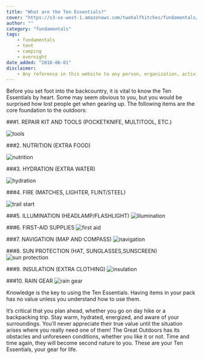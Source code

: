 ```yaml
---
title: "What are the Ten Essentials?"
cover: "https://s3-us-west-1.amazonaws.com/twohalfhitches/fundamentals/ten-essentials/water.jpg"
author: ""
category: "fundamentals"
tags:
    - fundamentals
    - tent
    - camping
    - overnight
date_added: "2018-06-01"
disclaimer:
    - Any reference in this website to any person, organization, activity, product, or service related to such person or organization, or any linkages from this web site to the web site of another party, do not constitute or imply the endorsement, recommendation, or favoring of Two Half-Hitches.
---
```


Before you set foot into the backcountry, it is vital to know the Ten Essentials by heart. Some may seem obvious to you, but you would be surprised how lost people get when gearing up. The following items are the core foundation to the outdoors:

###1. REPAIR KIT AND TOOLS (POCKETKNIFE, MULTITOOL, ETC.)

![tools](https://s3-us-west-1.amazonaws.com/twohalfhitches/fundamentals/ten-essentials/Repair%2BKit%2Band%2BTools.jpeg)

###2. NUTRITION (EXTRA FOOD)

![nutrition](https://s3-us-west-1.amazonaws.com/twohalfhitches/fundamentals/ten-essentials/Nutrition.jpeg)

###3. HYDRATION (EXTRA WATER)

![hydration](https://s3-us-west-1.amazonaws.com/twohalfhitches/fundamentals/ten-essentials/Hydration.jpeg)

###4. FIRE (MATCHES, LIGHTER, FLINT/STEEL)

![trail start](https://s3-us-west-1.amazonaws.com/twohalfhitches/sturtevant/_J8A4807.jpg)

###5. ILLUMINATION (HEADLAMP/FLASHLIGHT)
![illumination](https://s3-us-west-1.amazonaws.com/twohalfhitches/fundamentals/ten-essentials/Illumination.jpeg)

###6. FIRST-AID SUPPLIES
![first aid](https://s3-us-west-1.amazonaws.com/twohalfhitches/fundamentals/ten-essentials/First-Aid%2BSupplies.jpeg)

###7. NAVIGATION (MAP AND COMPASS)
![navigation](https://s3-us-west-1.amazonaws.com/twohalfhitches/fundamentals/ten-essentials/Navigation.jpeg)

###8. SUN PROTECTION (HAT, SUNGLASSES,SUNSCREEN)
![sun protection](https://s3-us-west-1.amazonaws.com/twohalfhitches/fundamentals/ten-essentials/Sun%2BProtection.jpeg)

###9. INSULATION (EXTRA CLOTHING)
![insulation](https://s3-us-west-1.amazonaws.com/twohalfhitches/fundamentals/ten-essentials/Insulation.jpeg)

###10. RAIN GEAR
![rain gear](https://s3-us-west-1.amazonaws.com/twohalfhitches/fundamentals/ten-essentials/Rain%2BGear.jpeg)

Knowledge is the key to using the Ten Essentials. Having items in your pack has no value unless you understand how to use them.

It’s critical that you plan ahead, whether you go on day hike or a backpacking trip. Stay warm, hydrated, energized, and aware of your surroundings. You’ll never appreciate their true value until the situation arises where you really need one of them! The Great Outdoors has its obstacles and unforeseen conditions, whether you like it or not. Time and time again, they will become second nature to you. These are your Ten Essentials, your gear for life.

